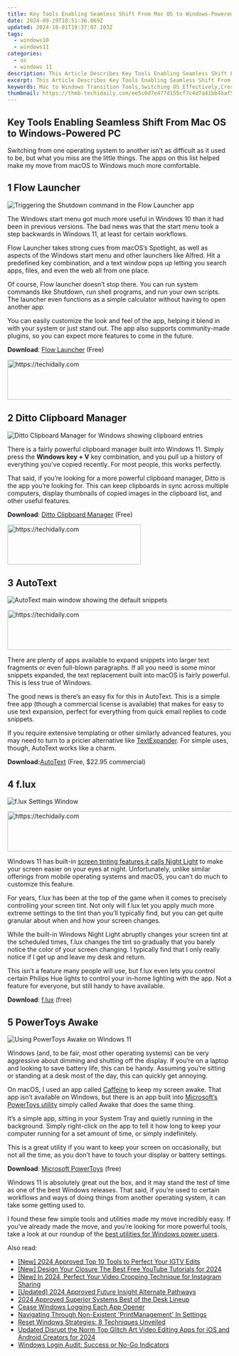 ```yaml
---
title: Key Tools Enabling Seamless Shift From Mac OS to Windows-Powered PC
date: 2024-09-29T18:51:36.069Z
updated: 2024-10-01T19:37:07.103Z
tags:
  - windows10
  - windows11
categories:
  - os
  - windows 11
description: This Article Describes Key Tools Enabling Seamless Shift From Mac OS to Windows-Powered PC
excerpt: This Article Describes Key Tools Enabling Seamless Shift From Mac OS to Windows-Powered PC
keywords: Mac to Windows Transition Tools,Switching OS Effectively,Cross-Platform Software Aids,Easy OS Migration Guide,Seamless OS Switch Assistance,PC to Mac Compatibility,Integrated OS Conversion Help
thumbnail: https://thmb.techidaily.com/ee5c0d7e477d155cf7c4d7a41bb4baf523bd4dd370c1eec84bd95b2e762714db.png
---
```


## Key Tools Enabling Seamless Shift From Mac OS to Windows-Powered PC

 Switching from one operating system to another isn’t as difficult as it used to be, but what you miss are the little things. The apps on this list helped make my move from macOS to Windows much more comfortable.

## 1  Flow Launcher

![Triggering the Shutdown command in the Flow Launcher app](https://static1.makeuseofimages.com/wordpress/wp-content/uploads/2024/03/triggering-the-shutdown-command-in-the-flow-launcher-app.png)

 The Windows start menu got much more useful in Windows 10 than it had been in previous versions. The bad news was that the start menu took a step backwards in Windows 11, at least for certain workflows.

 Flow Launcher takes strong cues from macOS’s Spotlight, as well as aspects of the Windows start menu and other launchers like Alfred. Hit a predefined key combination, and a text window pops up letting you search apps, files, and even the web all from one place.

 Of course, Flow launcher doesn’t stop there. You can run system commands like Shutdown, run shell programs, and run your own scripts. The launcher even functions as a simple calculator without having to open another app.

 You can easily customize the look and feel of the app, helping it blend in with your system or just stand out. The app also supports community-made plugins, so you can expect more features to come in the future.

**Download**: [Flow Launcher](https://www.flowlauncher.com/) (Free)

<!-- affiliate ads begin -->
<a href="https://appsumo.8odi.net/c/5597632/2100537/7443" target="_top" id="2100537">
  <img src="//a.impactradius-go.com/display-ad/7443-2100537" border="0" alt="https://techidaily.com" width="728" height="90"/>
</a>
<img height="0" width="0" src="https://appsumo.8odi.net/i/5597632/2100537/7443" style="position:absolute;visibility:hidden;" border="0" />
<!-- affiliate ads end -->

## 2  Ditto Clipboard Manager

![Ditto Clipboard Manager for Windows showing clipboard entries](https://static1.makeuseofimages.com/wordpress/wp-content/uploads/2024/03/ditto-clipboard-manager-for-windows-showing-clipboard-entries.png)

 There is a fairly powerful clipboard manager built into Windows 11\. Simply press the **Windows key + V** key combination, and you pull up a history of everything you’ve copied recently. For most people, this works perfectly.

 That said, if you’re looking for a more powerful clipboard manager, Ditto is the app you’re looking for. This can keep clipboards in sync across multiple computers, display thumbnails of copied images in the clipboard list, and other useful features.

**Download**: [Ditto Clipboard Manager](https://ditto-cp.sourceforge.io) (Free)

<!-- affiliate ads begin -->
<a href="https://aligracehair.sjv.io/c/5597632/2115946/19272" target="_top" id="2115946">
  <img src="//a.impactradius-go.com/display-ad/19272-2115946" border="0" alt="https://techidaily.com" width="300" height="90"/>
</a>
<img height="0" width="0" src="https://aligracehair.sjv.io/i/5597632/2115946/19272" style="position:absolute;visibility:hidden;" border="0" />
<!-- affiliate ads end -->

## 3  AutoText

![AutoText main window showing the default snippets](https://static1.makeuseofimages.com/wordpress/wp-content/uploads/2024/03/autotext-main-window-showing-the-default-snippets.png)

<!-- affiliate ads begin -->
<a href="https://imp.i357552.net/c/5597632/1030129/11832" target="_top" id="1030129">
  <img src="//a.impactradius-go.com/display-ad/11832-1030129" border="0" alt="https://techidaily.com" width="720" height="90"/>
</a>
<img height="0" width="0" src="https://imp.i357552.net/i/5597632/1030129/11832" style="position:absolute;visibility:hidden;" border="0" />
<!-- affiliate ads end -->

 There are plenty of apps available to expand snippets into larger text fragments or even full-blown paragraphs. If all you need is some minor snippets expanded, the text replacement built into macOS is fairly powerful. This is less true of Windows.

 The good news is there’s an easy fix for this in AutoText. This is a simple free app (though a commercial license is available) that makes for easy to use text expansion, perfect for everything from quick email replies to code snippets.

 If you require extensive templating or other similarly advanced features, you may need to turn to a pricier alternative like [TextExpander](https://textexpander.com). For simple uses, though, AutoText works like a charm.

**Download:**[AutoText](https://www.jitbit.com/autotext/) (Free, $22.95 commercial)

## 4  f.lux

![f.lux Settings Window](https://static1.makeuseofimages.com/wordpress/wp-content/uploads/2024/03/f-lux-settings-window.png)

<!-- affiliate ads begin -->
<a href="https://25home.pxf.io/c/5597632/2148650/16836" target="_top" id="2148650">
  <img src="//a.impactradius-go.com/display-ad/16836-2148650" border="0" alt="https://techidaily.com" width="728" height="90"/>
</a>
<img height="0" width="0" src="https://25home.pxf.io/i/5597632/2148650/16836" style="position:absolute;visibility:hidden;" border="0" />
<!-- affiliate ads end -->

 Windows 11 has built-in [screen tinting features it calls Night Light](https://www.howtogeek.com/796092/how-to-enable-night-light-on-windows-11/) to make your screen easier on your eyes at night. Unfortunately, unlike similar offerings from mobile operating systems and macOS, you can’t do much to customize this feature.

 For years, f.lux has been at the top of the game when it comes to precisely controlling your screen tint. Not only will f.lux let you apply much more extreme settings to the tint than you’ll typically find, but you can get quite granular about when and how your screen changes.

 While the built-in Windows Night Light abruptly changes your screen tint at the scheduled times, f.lux changes the tint so gradually that you barely notice the color of your screen changing. I typically find that I only really notice if I get up and leave my desk and return.

 This isn’t a feature many people will use, but f.lux even lets you control certain Philips Hue lights to control your in-home lighting with the app. Not a feature for everyone, but still handy to have available.

**Download**: [f.lux](https://justgetflux.com) (free)

## 5  PowerToys Awake

![Using PowerToys Awake on Windows 11](https://static1.makeuseofimages.com/wordpress/wp-content/uploads/2024/03/using-powertoys-awake-on-windows-11.png)

 Windows (and, to be fair, most other operating systems) can be very aggressive about dimming and shutting off the display. If you’re on a laptop and looking to save battery life, this can be handy. Assuming you’re sitting or standing at a desk most of the day, this can quickly get annoying.

 On macOS, I used an app called [Caffeine](https://intelliscapesolutions.com/apps/caffeine) to keep my screen awake. That app isn’t available on Windows, but there is an app built into [Microsoft’s PowerToys utility](https://www.howtogeek.com/665780/all-microsofts-powertoys-for-windows-10-explained/) simply called Awake that does the same thing.

 It’s a simple app, sitting in your System Tray and quietly running in the background. Simply right-click on the app to tell it how long to keep your computer running for a set amount of time, or simply indefinitely.

 This is a great utility if you want to keep your screen on occasionally, but not all the time, as you don’t have to touch your display or battery settings.

**Download**: [Microsoft PowerToys](https://github.com/microsoft/PowerToys/releases/) (free)

 Windows 11 is absolutely great out the box, and it may stand the test of time as one of the best Windows releases. That said, if you’re used to certain workflows and ways of doing things from another operating system, it can take some getting used to.

 I found these few simple tools and utilities made my move incredibly easy. If you’ve already made the move, and you’re looking for more powerful tools, take a look at our roundup of the [best utilities for Windows power users](https://www.makeuseof.com/best-utilities-for-windows/).

<ins class="adsbygoogle"
      style="display:block"
      data-ad-client="ca-pub-7571918770474297"
      data-ad-slot="8358498916"
      data-ad-format="auto"
      data-full-width-responsive="true"></ins>

<span class="atpl-alsoreadstyle">Also read:</span>
<div><ul>
<li><a href="https://instagram-clips.techidaily.com/new-2024-approved-top-10-tools-to-perfect-your-igtv-edits/"><u>[New] 2024 Approved Top 10 Tools to Perfect Your IGTV Edits</u></a></li>
<li><a href="https://facebook-record-videos.techidaily.com/new-design-your-closure-the-best-free-youtube-tutorials-for-2024/"><u>[New] Design Your Closure The Best Free YouTube Tutorials for 2024</u></a></li>
<li><a href="https://instagram-video-recordings.techidaily.com/new-in-2024-perfect-your-video-cropping-technique-for-instagram-sharing/"><u>[New] In 2024, Perfect Your Video Cropping Technique for Instagram Sharing</u></a></li>
<li><a href="https://fox-boxes.techidaily.com/updated-2024-approved-future-insight-alternate-pathways/"><u>[Updated] 2024 Approved Future Insight Alternate Pathways</u></a></li>
<li><a href="https://article-helps.techidaily.com/2024-approved-superior-systems-best-of-the-desk-lineup/"><u>2024 Approved Superior Systems Best of the Desk Lineup</u></a></li>
<li><a href="https://windows11.techidaily.com/cease-windows-logging-each-app-opener/"><u>Cease Windows Logging Each App Opener</u></a></li>
<li><a href="https://windows11.techidaily.com/navigating-through-non-existent-printmanagement-in-settings/"><u>Navigating Through Non-Existent 'PrintManagement' In Settings</u></a></li>
<li><a href="https://windows11.techidaily.com/reset-windows-strategies-8-techniques-unveiled/"><u>Reset Windows Strategies: 8 Techniques Unveiled</u></a></li>
<li><a href="https://ai-video-tools.techidaily.com/updated-disrupt-the-norm-top-glitch-art-video-editing-apps-for-ios-and-android-creators-for-2024/"><u>Updated Disrupt the Norm Top Glitch Art Video Editing Apps for iOS and Android Creators for 2024</u></a></li>
<li><a href="https://windows11.techidaily.com/windows-login-audit-success-or-no-go-indicators/"><u>Windows Login Audit: Success or No-Go Indicators</u></a></li>
</ul></div>

